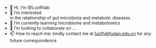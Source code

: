 - 👋 Hi, I’m @Luofhlab
- 👀 I’m interested in the relationship of gut microbiota and metabolic diseases
- 🌱 I’m currently learning microbiome and metabolomics
- 💞️ I’m looking to collaborate on ...
- 📫 How to reach me: kindly contact me at luofh@fudan.edu.cn for any future correspondence
